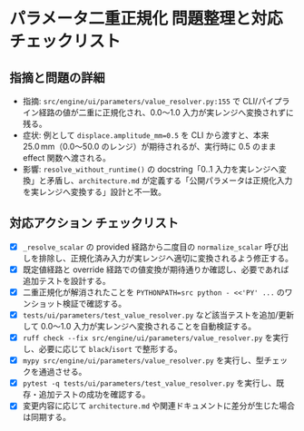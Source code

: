 # パラメータ二重正規化 問題整理と対応チェックリスト

## 指摘と問題の詳細
- 指摘: `src/engine/ui/parameters/value_resolver.py:155` で CLI/パイプライン経路の値が二重に正規化され、0.0〜1.0 入力が実レンジへ変換されずに残る。
- 症状: 例として `displace.amplitude_mm=0.5` を CLI から渡すと、本来 25.0 mm（0.0〜50.0 のレンジ）が期待されるが、実行時に 0.5 のまま effect 関数へ渡される。
- 影響: `resolve_without_runtime()` の docstring「0..1 入力を実レンジへ変換」と矛盾し、`architecture.md` が定義する「公開パラメータは正規化入力を実レンジへ変換する」設計と不一致。

## 対応アクション チェックリスト
- [x] `_resolve_scalar` の provided 経路から二度目の `normalize_scalar` 呼び出しを排除し、正規化済み入力が実レンジへ適切に変換されるよう修正する。
- [x] 既定値経路と override 経路での値変換が期待通りか確認し、必要であれば追加テストを設計する。
- [x] 二重正規化が解消されたことを `PYTHONPATH=src python - <<'PY' ...` のワンショット検証で確認する。
- [x] `tests/ui/parameters/test_value_resolver.py` など該当テストを追加/更新して 0.0〜1.0 入力が実レンジへ変換されることを自動検証する。
- [x] `ruff check --fix src/engine/ui/parameters/value_resolver.py` を実行し、必要に応じて `black`/`isort` で整形する。
- [x] `mypy src/engine/ui/parameters/value_resolver.py` を実行し、型チェックを通過させる。
- [x] `pytest -q tests/ui/parameters/test_value_resolver.py` を実行し、既存・追加テストの成功を確認する。
- [x] 変更内容に応じて `architecture.md` や関連ドキュメントに差分が生じた場合は同期する。
